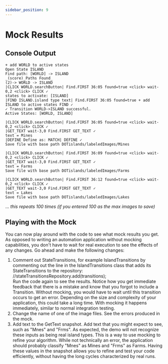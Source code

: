 ```yaml
---
sidebar_position: 9
---
```


# Mock Results

## Console Output

    + add WORLD to active states
    Open State ISLAND
    Find path: [WORLD] -> ISLAND
    _(score)_Paths Found_
    (2)-> WORLD -> ISLAND
    |CLICK WORLD.searchButton| Find.FIRST 36:05 found=true <click> wait-0,2 <click> CLICK ✓
    states to activate: [ISLAND]
    |FIND ISLAND.island type text| Find.FIRST 36:05 found=true + add ISLAND to active states FIND ✓
    ✓ Transition WORLD->ISLAND successful.
    Active States: [WORLD, ISLAND]

    |CLICK WORLD.searchButton| Find.FIRST 36:05 found=true <click> wait-0,2 <click> CLICK ✓
    |GET_TEXT wait-3,0 Find.FIRST GET_TEXT ✓
    text = Mines
    |DEFINE Define as: MATCH| DEFINE ✓
    Save file with base path DOTislands/labeledImages/Mines
    
    |CLICK WORLD.searchButton| Find.FIRST 36:09 found=true <click> wait-0,2 <click> CLICK ✓
    |GET_TEXT wait-3,0 Find.FIRST GET_TEXT ✓
    text = Farms
    Save file with base path DOTislands/labeledImages/Farms
    
    |CLICK WORLD.searchButton| Find.FIRST 36:12 found=true <click> wait-0,2 <click> CLICK ✓
    |GET_TEXT wait-3,0 Find.FIRST GET_TEXT ✓
    text = Lakes
    Save file with base path DOTislands/labeledImages/Lakes

... <i>this repeats 100 times (if you entered 100 as the max images to save)</i>  

## Playing with the Mock

You can now play around with the code to see what mock results you get. 
As opposed to writing an automation application without mocking capabilities,
you don't have to wait for real execution to see the effects of any changes. Go 
ahead and make the following changes:  
1. Comment out StateTransitions, for example IslandTransitions by 
commenting out the line in the IslandTransitions class that adds 
its StateTransitions to the repository:  
   //stateTransitionsRepository.add(transitions);  
Run the code again to see the results. Notice how you get immediate feedback
that there is a mistake and know that you forgot to include a Transition. 
Without mocking, you would have to wait until this transition occurs to get
an error. Depending on the size and complexity of your application, this could
take a long time. With mocking it happens immediately, similar to normal 
integration testing. 
2. Change the name of one of the image files. See the errors produced in the mock. 
3. Add text to the GetText snapshot. Add text that you might expect to see, 
such as "Mnes" and "Frms". As expected, the demo will not recognize these 
inputs as being real island types. This is a way to use mocking to refine
your algorithm. While not technically an error, the application should 
probably classify "Mnes" as Mines and "Frms" as Farms. Having these values
in the snapshot allows you to refine and test your code efficiently, without
having the long cycles characterized by real runs. 



